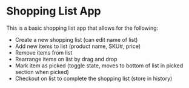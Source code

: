 # Shopping List App
This is a basic shopping list app that allows for the following:
* Create a new shopping list (can edit name of list)
* Add new items to list (product name, SKU#, price)
* Remove items from list
* Rearrange items on list by drag and drop
* Mark item as picked (toggle state, moves to bottom of list in picked section when picked)
* Checkout on list to complete the shopping list (store in history)
